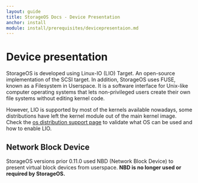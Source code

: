 ```yaml
---
layout: guide
title: StorageOS Docs - Device Presentation
anchor: install
module: install/prerequisites/devicepresentaion.md
---
```


# Device presentation

StorageOS is developed using Linux-IO (LIO) Target. An open-source implementation of the SCSI target. In addition, StorageOS uses FUSE, known as a Filesystem in Userspace. It is a 
software interface for Unix-like computer operating systems that lets non-privileged users create their own file systems without editing kernel code.

However, LIO is supported by most of the kernels available nowadays, some distributions have left the kernel module out of the main kernel image.
Check the [os distribution support page](/docs/reference/os_support) to validate what OS can be used and how to enable LIO.

## Network Block Device

StorageOS versions prior 0.11.0 used NBD (Network Block Device) to present virtual block devices from userspace. **NBD is no longer used or required by StorageOS.**
